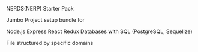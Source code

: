 NERDS(NERP) Starter Pack

Jumbo Project setup bundle for

Node.js
Express
React Redux
Databases with SQL (PostgreSQL, Sequelize)

File structured by specific domains



